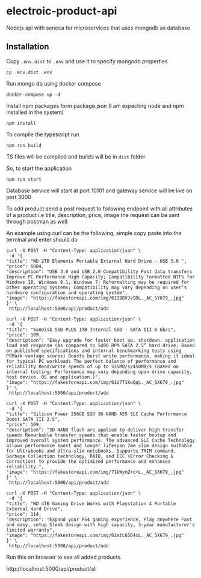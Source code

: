 # electroic-product-api

Nodejs api with seneca for microservices that uses mongodb as database

## Installation

Copy `.env.dist` to `.env` and use it to specify mongodb properties

```
cp .env.dist .env
```

Run mongo db using docker compose

```
docker-compose up -d
```

Install npm packages form package.json (I am expecting node and npm installed in the system)

```
npm install
```

To compile the typescript run

```
npm run build
```

TS files will be compiled and builds will be in `dist` folder

So, to start the application

```
npm run start
```

Database service will start at port 10101 and gateway service will be live on port 3000

To add product send a post request to following endpoint with all attributes of a product
i.e title, description, price, image  the request can be sent through postman as well.

An example using curl can be the following, simple copy paste into the terminal and enter should do

```
curl -X POST -H "Content-Type: application/json" \
 -d '{
"title": "WD 2TB Elements Portable External Hard Drive - USB 3.0 ",
"price": 6004,
"description": "USB 3.0 and USB 2.0 Compatibility Fast data transfers Improve PC Performance High Capacity; Compatibility Formatted NTFS for Windows 10, Windows 8.1, Windows 7; Reformatting may be required for other operating systems; Compatibility may vary depending on user’s hardware configuration and operating system",
"image": "https://fakestoreapi.com/img/61IBBVJvSDL._AC_SY879_.jpg"
}' \
 http://localhost:5000/api/product/add
```

```
curl -X POST -H "Content-Type: application/json" \
 -d '{
"title": "SanDisk SSD PLUS 1TB Internal SSD - SATA III 6 Gb/s",
"price": 109,
"description": "Easy upgrade for faster boot up, shutdown, application load and response (As compared to 5400 RPM SATA 2.5” hard drive; Based on published specifications and internal benchmarking tests using PCMark vantage scores) Boosts burst write performance, making it ideal for typical PC workloads The perfect balance of performance and reliability Read/write speeds of up to 535MB/s/450MB/s (Based on internal testing; Performance may vary depending upon drive capacity, host device, OS and application.)",
"image": "https://fakestoreapi.com/img/61U7T1koQqL._AC_SX679_.jpg"
}' \
 http://localhost:5000/api/product/add
```

```
curl -X POST -H "Content-Type: application/json" \
 -d '{
"title": "Silicon Power 256GB SSD 3D NAND A55 SLC Cache Performance Boost SATA III 2.5",
"price": 109,
"description": "3D NAND flash are applied to deliver high transfer speeds Remarkable transfer speeds that enable faster bootup and improved overall system performance. The advanced SLC Cache Technology allows performance boost and longer lifespan 7mm slim design suitable for Ultrabooks and Ultra-slim notebooks. Supports TRIM command, Garbage Collection technology, RAID, and ECC (Error Checking & Correction) to provide the optimized performance and enhanced reliability.",
"image": "https://fakestoreapi.com/img/71kWymZ+c+L._AC_SX679_.jpg"
}' \
 http://localhost:5000/api/product/add
```
```
curl -X POST -H "Content-Type: application/json" \
 -d '{
"title": "WD 4TB Gaming Drive Works with Playstation 4 Portable External Hard Drive",
"price": 114,
"description": "Expand your PS4 gaming experience, Play anywhere Fast and easy, setup Sleek design with high capacity, 3-year manufacturer's limited warranty",
"image": "https://fakestoreapi.com/img/61mtL65D4cL._AC_SX679_.jpg"
}' \
 http://localhost:5000/api/product/add
```


Run this on browser to see all added products.

http://localhost:5000/api/product/all


